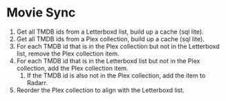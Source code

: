 # Movie Sync

1. Get all TMDB ids from a Letterboxd list, build up a cache (sql lite).
1. Get all TMDB ids from a Plex collection, build up a cache (sql lite).
1. For each TMDB id that is in the Plex collection but not in the Letterboxd list, remove the Plex collection item.
1. For each TMDB id that is in the Letterboxd list but not in the Plex collection, add the Plex collection item.
	1.  If the TMDB id is also not in the Plex collection, add the item to Radarr.
1. Reorder the Plex collection to align with the Letterboxd list.